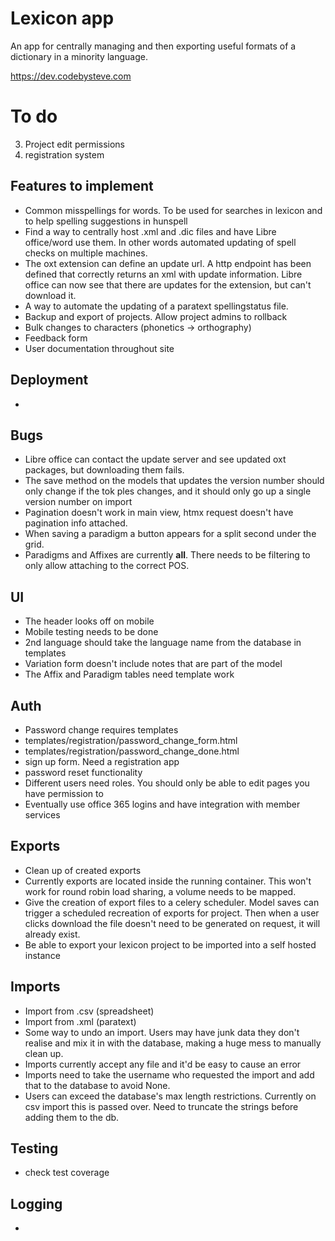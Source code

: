 # Lexicon app

An app for centrally managing and then exporting useful formats of a dictionary in a minority language.

https://dev.codebysteve.com

# To do

3. Project edit permissions
4. registration system

## Features to implement
- Common misspellings for words. To be used for searches in lexicon and to help spelling suggestions in hunspell
- Find a way to centrally host .xml and .dic files and have Libre office/word use them. In other words automated updating of spell checks on multiple machines.
- The oxt extension can define an update url. A http endpoint has been defined that correctly returns an xml with update information. Libre office can now see that there are updates for the extension, but can't download it.
- A way to automate the updating of a paratext spellingstatus file.
- Backup and export of projects. Allow project admins to rollback
- Bulk changes to characters (phonetics -> orthography)
- Feedback form
- User documentation throughout site

## Deployment
- 
  
## Bugs
- Libre office can contact the update server and see updated oxt packages, but downloading them fails.
- The save method on the models that updates the version number should only change if the tok ples changes, and it should only go up a single version number on import
- Pagination doesn't work in main view, htmx request doesn't have pagination info attached.
- When saving a paradigm a button appears for a split second under the grid.
- Paradigms and Affixes are currently __all__. There needs to be filtering to only allow attaching to the correct POS.

## UI
- The header looks off on mobile
- Mobile testing needs to be done
- 2nd language should take the language name from the database in templates
- Variation form doesn't include notes that are part of the model
- The Affix and Paradigm tables need template work

## Auth
- Password change requires templates
- templates/registration/password_change_form.html
- templates/registration/password_change_done.html
- sign up form. Need a registration app
- password reset functionality
- Different users need roles. You should only be able to edit pages you have permission to
- Eventually use office 365 logins and have integration with member services

## Exports
- Clean up of created exports
- Currently exports are located inside the running container. This won't work for round robin load sharing, a volume needs to be mapped.
- Give the creation of export files to a celery scheduler. Model saves can trigger a scheduled recreation of exports for project. Then when a user clicks download the file doesn't need to be generated on request, it will already exist.
- Be able to export your lexicon project to be imported into a self hosted instance

## Imports
- Import from .csv (spreadsheet)
- Import from .xml (paratext)
- Some way to undo an import. Users may have junk data they don't realise and mix it in with the database, making a huge mess to manually clean up.
- Imports currently accept any file and it'd be easy to cause an error
- Imports need to take the username who requested the import and add that to the database to avoid None.
- Users can exceed the database's max length restrictions. Currently on csv import this is passed over. Need to truncate the strings before adding them to the db.


## Testing
- check test coverage

## Logging
- 
